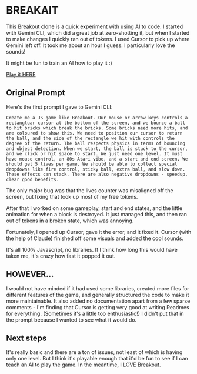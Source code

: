 # BREAKAIT

This Breakout clone is a quick experiment with using AI to code. I started with Gemini CLI, which did a great job at zero-shotting it, but when I started to make changes I quickly ran out of tokens. I used Cursor to pick up where Gemini left off. It took me about an hour I guess. I particularly love the sounds!

It might be fun to train an AI how to play it :)

[Play it HERE](https://j-norwood-young.github.io/BREAKAIT/)

## Original Prompt

Here's the first prompt I gave to Gemini CLI:

```
Create me a JS game like Breakout. Our mouse or arrow keys controls a rectangluar cursor at the bottom of the screen, and we bounce a ball to hit bricks which break the bricks. Some bricks need more hits, and are coloured to show this. We need to position our cursor to return the ball, and the side of the rectangle we hit with controls the degree of the return. The ball respects physics in terms of bouncing and object detection. When we start, the ball is stuck to the cursor, and we click or hit space to start. We just need one level. It must have mouse control, an 80s Atari vibe, and a start and end screen. We should get 5 lives per game. We should be able to collect special dropdowns like fire control, sticky ball, extra ball, and slow down. These effects can stack. There are also negative dropdowns - speedup, clear good benefits.
```

The only major bug was that the lives counter was misaligned off the screen, but fixing that took up most of my free tokens. 

After that I worked on some gameplay, start and end states, and the little animation for when a block is destroyed. It just managed this, and then ran out of tokens in a broken state, which was annoying.

Fortunately, I opened up Cursor, gave it the error, and it fixed it. Cursor (with the help of Claude) finished off some visuals and added the cool sounds.

It's all 100% Javascript, no libraries. If I think how long this would have taken me, it's crazy how fast it popped it out. 

## HOWEVER...

I would not have minded if it had used some libraries, created more files for different features of the game, and generally structured the code to make it more maintainable. It also added no documentation apart from a few sparse comments - I'm finding that Cursor is getting very good at writing Readmes for everything. (Sometimes it's a little too enthusiastic!) I didn't put that in the prompt because I wanted to see what it would do. 

## Next steps

It's really basic and there are a ton of issues, not least of which is having only one level. But I think it's playable enough that it'd be fun to see if I can teach an AI to play the game. In the meantime, I LOVE Breakout. 